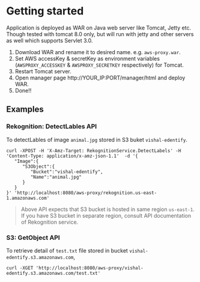 # Getting started

Application is deployed as WAR on Java web server like Tomcat, Jetty etc. Though tested with tomcat 8.0 only, but will run with jetty and other servers as well which supports Servlet 3.0.

1. Download WAR and rename it to desired name. e.g. `aws-proxy.war`.
2. Set AWS accessKey & secretKey as environment variables (`AWSPROXY_ACCESSKEY` & `AWSPROXY_SECRETKEY` respectively) for Tomcat. 
3. Restart Tomcat server.
4. Open manager page http://YOUR_IP:PORT/manager/html and deploy WAR.
5. Done!!


## Examples

### Rekognition: DetectLables API

To detectLables of image `animal.jpg` stored in S3 buket `vishal-edentify`. 

```
curl -XPOST -H 'X-Amz-Target: RekognitionService.DetectLabels' -H 'Content-Type: application/x-amz-json-1.1'  -d '{
   "Image":{
      "S3Object":{
         "Bucket":"vishal-edentify",
         "Name":"animal.jpg"
      }
   }
}' 'http://localhost:8080/aws-proxy/rekognition.us-east-1.amazonaws.com'
``` 

> Above API expects that S3 bucket is hosted in same region `us-east-1`. If you have S3 bucket in separate region, consult API documentation of Rekognition service.

### S3: GetObject API
To retrieve detail of `test.txt` file stored in bucket `vishal-edentify.s3.amazonaws.com`,
 
```
curl -XGET 'http://localhost:8080/aws-proxy/vishal-edentify.s3.amazonaws.com/test.txt'
``` 